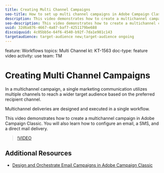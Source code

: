 ```yaml
---
title: Creating Multi Channel Campaigns
seo-title: How to set up multi channel campaigns in Adobe Campaign Classic (ACC)
description: This video demonstrates how to create a multichannel campaign in Adobe Campaign Classic. You will also learn how to  configure an email, a SMS, and a direct mail delivery.
seo-description: This video demonstrates how to create a multichannel campaign in Adobe Campaign Classic. You will also learn how to  configure an email, a SMS, and a direct mail delivery.
uuid: 32d6a876-4667-4a87-baf7-4251179be688
discoiquuid: 4c05bb5e-64f6-4540-b92f-7da1e981c143
targetaudience: target-audience new;target-audience ongoing
---
```


feature: Workflows
topics: Multi Channel
kt: KT-1563
doc-type: feature video
activity: use
team: TM


# Creating Multi Channel Campaigns

In a multichannel campaign, a single marketing communication utilizes multiple channels to reach a wider target audience based on the preferred recipient channel.

Multichannel deliveries are designed and executed in a single workflow.

This video demonstrates how to create a multichannel campaign in Adobe Campaign Classic. You will also learn how to  configure an email, a SMS, and a direct mail delivery.

>[!VIDEO](https://video.tv.adobe.com/v/24981?quality=12)

## Additional Resources

- [Design and Orchestrate Email Campaigns in Adobe Campaign Classic](https://helpx.adobe.com/campaign/classic/how-to/design-orchestrate-email-campaigns-in-campaign-classic.html)